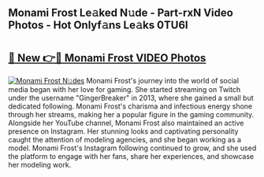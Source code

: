 ## Monami Frost Le𝚊ked N𝚞de - Part-rxN Video Photos - Hot Onlyf𝚊ns Le𝚊ks 0TU6I

# <h2><a href="http://ab40156.deff.icu/?id=Monami+Frost">🔗 New 👉🔴 Monami Frost VIDEO Photos</a></h2>

[![Monami Frost N𝚞des](https://i.imgur.com/rIISA9y.gif)](http://ab40156.deff.icu/?id=Monami+Frost)
Monami Frost's journey into the world of social media began with her love for gaming. She started streaming on Twitch under the username "GingerBreaker" in 2013, where she gained a small but dedicated following. Monami Frost's charisma and infectious energy shone through her streams, making her a popular figure in the gaming community. Alongside her YouTube channel, Monami Frost also maintained an active presence on Instagram. Her stunning looks and captivating personality caught the attention of modeling agencies, and she began working as a model. Monami Frost's Instagram following continued to grow, and she used the platform to engage with her fans, share her experiences, and showcase her modeling work.
